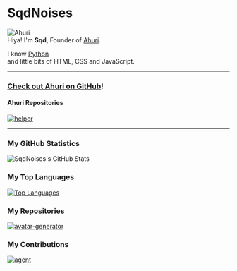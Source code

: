 # SqdNoises
![Ahuri](https://img.shields.io/static/v1?label=Founder%20of&message=Ahuri&color=01b3a1&style=flat&labelColor=009485)
<br>
Hiya! I'm **Sqd**, Founder of [Ahuri](http://18.169.99.65/).

I know [Python](https://python.org)
<br>
and little bits of HTML, CSS and JavaScript.

---

### [Check out Ahuri on GitHub](https://github.com/ahuri-app)!
#### Ahuri Repositories
[![helper](https://github-readme-stats.vercel.app/api/pin/?username=ahuri-app&repo=helper&title_color=fff&icon_color=f9f9f9&text_color=9f9f9f&bg_color=151515&show_owner=true)](https://github.com/ahuri-app/helper)

---

### My GitHub Statistics
![SqdNoises's GitHub Stats](https://github-readme-stats.vercel.app/api?username=SqdNoises&count_private=true&show_icons=true&title_color=fff&icon_color=f9f9f9&text_color=9f9f9f&bg_color=151515)

### My Top Languages
[![Top Languages](https://github-readme-stats.vercel.app/api/top-langs/?username=SqdNoises&layout=compact&langs_count=10&hide=css&title_color=fff&icon_color=f9f9f9&text_color=9f9f9f&bg_color=151515)](https://github.com/SqdNoises)

### My Repositories
[![avatar-generator](https://github-readme-stats.vercel.app/api/pin/?username=SqdNoises&repo=avatar-generator&title_color=fff&icon_color=f9f9f9&text_color=9f9f9f&bg_color=151515)](https://github.com/SqdNoises/avatar-generator)

### My Contributions
[![agent](https://github-readme-stats.vercel.app/api/pin/?username=1nter-p&repo=agent&title_color=fff&icon_color=f9f9f9&text_color=9f9f9f&bg_color=151515&show_owner=true)](https://github.com/1nter-p/agent)
